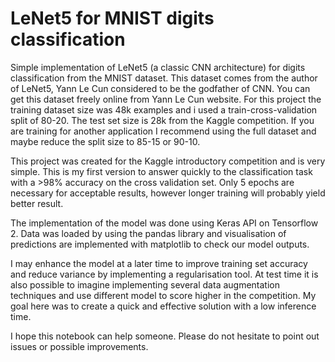 # LeNet5 for MNIST digits classification

Simple implementation of LeNet5 (a classic CNN architecture) for digits classification from the MNIST dataset.
This dataset comes from the author of LeNet5, Yann Le Cun considered to be the godfather of CNN.
You can get this dataset freely online from Yann Le Cun website. For this project the training dataset size was 48k examples and i used a train-cross-validation split of 80-20. The test set size is 28k from the Kaggle competition. If you are training for another application I recommend using the full dataset and maybe reduce the split size to 85-15 or 90-10.

This project was created for the Kaggle introductory competition and is very simple. This is my first version to answer quickly to the classification task with a >98% accuracy on the cross validation set. Only 5 epochs are necessary for acceptable results, however longer training will probably yield better result.

The implementation of the model was done using Keras API on Tensorflow 2. Data was loaded by using the pandas library and visualisation of predictions are implemented with matplotlib to check our model outputs.

I may enhance the model at a later time to improve training set accuracy and reduce variance by implementing a regularisation tool. At test time it is also possible to imagine implementing several data augmentation techniques and use different model to score higher in the competition. My goal here was to create a quick and effective solution with a low inference time.

I hope this notebook can help someone. Please do not hesitate to point out issues or possible improvements.
